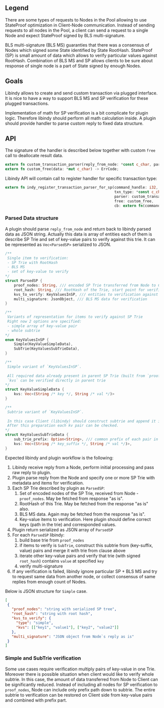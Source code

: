 ## Legend
There are some types of requests to Nodes in the Pool allowing to use StateProof optimization in Client-Node communication.
Instead of sending requests to all nodes in the Pool, a client can send a request to a single Node and expect StateProof signed by BLS multi-signature.

BLS multi-signature (BLS MS) guaranties that there was a consensus of Nodes which signed some State identified by State RootHash.
StateProof (SP) is small amount of data which allows to verify particular values against RootHash.
Combination of BLS MS and SP allows clients to be sure about response of single node is a part of State signed by enough Nodes. 

## Goals
Libindy allows to create and send custom transaction via plugged interface.
It is nice to have a way to support BLS MS and SP verification for these plugged transactions.

Implementation of math for SP verification is a bit complicate for plugin logic.
Therefore libindy should perform all math calculation inside.
A plugin should provide handler to parse custom reply to fixed data structure.

## API
The signature of the handler is described below together with custom `free` call to deallocate result data.

```rust
extern fn custom_transaction_parser(reply_from_node: *const c_char, parsed_sp: *mut *const c_char) -> ErrCode;
extern fn custom_free(data: *mut c_char) -> ErrCode;
``` 

Libindy API will contain call to register handler for specific transaction type:
```rust
extern fn indy_register_transaction_parser_for_sp(command_handle: i32,
                                                  txn_type: *const c_char,
                                                  parser: custom_transaction_parser,
                                                  free: custom_free,
                                                  cb: extern fn(command_handle_: i32, err: ErrCode)) -> ErrCode;
```

### Parsed Data structure

A plugin should parse `reply_from_node` and return back to libindy parsed data as JSON string.
Actually this data is array of entities each of them is describe SP Trie and set of key-value pairs to verify against this trie.
It can be represented as `Vec<ParsedSP>` serialized to JSON.


```rust
/** 
 Single item to verification:
 - SP Trie with RootHash
 - BLS MS 
 - set of key-value to verify
*/ 
struct ParsedSP {
    proof_nodes: String, /// encoded SP Trie transferred from Node to Client
    root_hash: String, /// RootHash of the Trie, start point for verification. Should be same with appropriate filed in BLS MS data 
    kvs_to_verify: KeyValuesInSP, /// entities to verification against current SP Trie
    multi_signature: JsonObject, /// BLS MS data for verification
}

/**
 Variants of representation for items to verify against SP Trie
 Right now 2 options are specified:
 - simple array of key-value pair
 - whole subtrie
*/
enum KeyValuesInSP {
    Simple(KeyValueSimpleData),
    SubTrie(KeyValuesSubTrieData),
}

/**
 Simple variant of `KeyValuesInSP`.
 
 All required data already present in parent SP Trie (built from `proof_nodes`).
 `kvs` can be verified directly in parent trie 
*/
struct KeyValueSimpleData {
    kvs: Vec<(String /* key */, String /* val */)>
}

/**
 Subtrie variant of `KeyValuesInSP`.
 
 In this case Client (libindy) should construct subtrie and append it into trie based on `proof_nodes`.
 After this preparation each kv pair can be checked.
*/
struct KeyValuesSubTrieData {
    sub_trie_prefix: Option<String>, /// common prefix of each pair in `kvs`. Should be used to correct merging initial trie and subtrie
    kvs: Vec<(String /* key_suffix */, String /* val */)>,
}
```

Expected libindy and plugin workflow is the following:
1. Libindy receive reply from a Node, perform initial processing and pass raw reply to plugin.
1. Plugin parse reply from the Node and specify one or more SP Trie with metadata and items for verification.
1. Each SP Trie described by plugin as `ParsedSP`:
    1. Set of encoded nodes of the SP Trie, received from Node - `proof_nodes`. May be fetched from response "as is".
    1. RootHash of this Trie. May be fetched from the response "as is" also.
    1. BLS MS data. Again may be fetched from the response "as is".
    1. Key-value items to verification. Here plugin should define correct keys (path in the trie) and corresponded values.
1. Plugin return serialized as JSON array of `ParsedSP`
1. For each `ParsedSP` libindy:
    1. build base trie from `proof_nodes`
    1. if items to verify is `SubTrie`, construct this subtrie from (key-suffix, value) pairs and merge it with trie from clause above
    1. iterate other key-value pairs and verify that trie (with signed `root_hash`) contains `value` at specified `key`
    1. verify multi-signature
1. If any verification is failed, libindy ignore particular SP + BLS MS and try to request same data from another node,
or collect consensus of same replies from enough count of Nodes.


Below is JSON structure for `Simple` case.
```json
[
 {
   "proof_nodes": "string with serialized SP tree",
   "root_hash": "string with root hash",
   "kvs_to_verify": {
     "type": "simple",
     "kvs": [["key1", "value1"], ["key2", "value2"]]
   },
   "multi_signature": "JSON object from Node`s reply as is"
 }
]
```

### Simple and SubTrie verification

Some use cases require verification multiply pairs of key-value in one Trie.
Moreover there is possible situation when client would like to verify whole subtrie.
In this case, the amount of data transferred from Node to Client can be significantly reduced.
Instead of including all nodes for SP verification to `proof_nodes`, Node can include only prefix path down to subtrie.
The entire subtrie to verification can be restored on Client side from key-value pairs and combined with prefix part.
